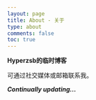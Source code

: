 ```yaml
---
layout: page
title: About - 关于
type: about
comments: false
toc: true
---
```


**Hyperzsb的临时博客**

可通过社交媒体或邮箱联系我。

***Continually updating...***